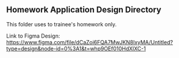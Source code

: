 ## Homework Application Design Directory 
This folder uses to trainee's homework only.

Link to Figma Design: https://www.figma.com/file/dCaZoi6FQA7MwJKN8lxyMA/Untitled?type=design&node-id=0%3A1&t=whp9OEf010HdXlXC-1